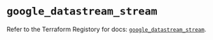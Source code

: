 # `google_datastream_stream`

Refer to the Terraform Registory for docs: [`google_datastream_stream`](https://registry.terraform.io/providers/hashicorp/google/4.81.0/docs/resources/datastream_stream).
